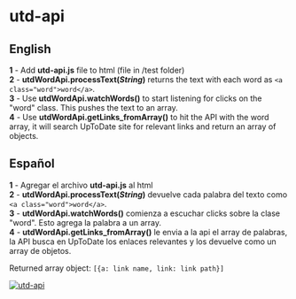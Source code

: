 # utd-api

## English

**1** - Add **utd-api.js** file to html (file in /test folder) <br>
**2** - **utdWordApi.processText(*String*)** returns the text with each word as `<a class="word">word</a>`.<br>
**3** - Use **utdWordApi.watchWords()** to start listening for clicks on the "word" class. This pushes the text to an array.<br>
**4** - Use **utdWordApi.getLinks_fromArray()** to hit the API with the word array, it will search UpToDate site for relevant links and return an array of objects.<br>

## Español
**1** - Agregar el archivo **utd-api.js** al html <br>
**2** - **utdWordApi.processText(*String*)** devuelve cada palabra del texto como `<a class="word">word</a>`.<br>
**3** - **utdWordApi.watchWords()** comienza a escuchar clicks sobre la clase "word". Esto agrega la palabra a un array.<br>
**4** - **utdWordApi.getLinks_fromArray()** le envia a la api el array de palabras, la API busca en UpToDate los enlaces relevantes y los devuelve como un array de objetos.<br>


Returned array object: `[{a: link name, link: link path}]`<br>

<a href="https://ibb.co/hVS3fsR"><img src="https://i.ibb.co/fHsjvMY/utd-api.png" alt="utd-api" border="0" /></a>
